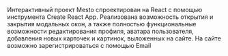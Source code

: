 Интерактивный проект Mesto спроектирован на React с помощью инструмента Create React App. Реализована возможность открытия и закрытия модальных окон, а также полностью функциональные возможности редактирования профиля, аватара пользователя, добавления новых карточек и картинок, выложенных на сайте. 
На сайте возможно зарегистрироваться с помощью Email 